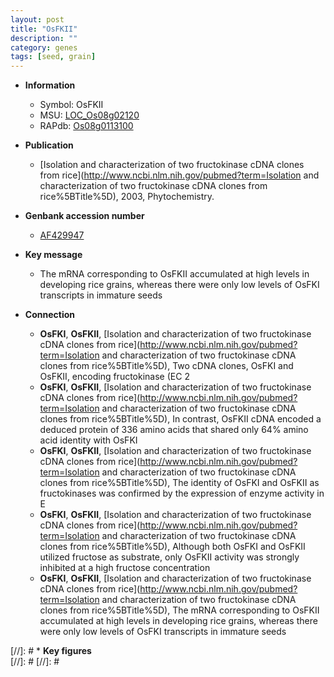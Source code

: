 ```yaml
---
layout: post
title: "OsFKII"
description: ""
category: genes
tags: [seed, grain]
---
```


* **Information**  
    + Symbol: OsFKII  
    + MSU: [LOC_Os08g02120](http://rice.plantbiology.msu.edu/cgi-bin/ORF_infopage.cgi?orf=LOC_Os08g02120)  
    + RAPdb: [Os08g0113100](http://rapdb.dna.affrc.go.jp/viewer/gbrowse_details/irgsp1?name=Os08g0113100)  

* **Publication**  
    + [Isolation and characterization of two fructokinase cDNA clones from rice](http://www.ncbi.nlm.nih.gov/pubmed?term=Isolation and characterization of two fructokinase cDNA clones from rice%5BTitle%5D), 2003, Phytochemistry.

* **Genbank accession number**  
    + [AF429947](http://www.ncbi.nlm.nih.gov/nuccore/AF429947)

* **Key message**  
    + The mRNA corresponding to OsFKII accumulated at high levels in developing rice grains, whereas there were only low levels of OsFKI transcripts in immature seeds

* **Connection**  
    + __OsFKI__, __OsFKII__, [Isolation and characterization of two fructokinase cDNA clones from rice](http://www.ncbi.nlm.nih.gov/pubmed?term=Isolation and characterization of two fructokinase cDNA clones from rice%5BTitle%5D), Two cDNA clones, OsFKI and OsFKII, encoding fructokinase (EC 2
    + __OsFKI__, __OsFKII__, [Isolation and characterization of two fructokinase cDNA clones from rice](http://www.ncbi.nlm.nih.gov/pubmed?term=Isolation and characterization of two fructokinase cDNA clones from rice%5BTitle%5D), In contrast, OsFKII cDNA encoded a deduced protein of 336 amino acids that shared only 64% amino acid identity with OsFKI
    + __OsFKI__, __OsFKII__, [Isolation and characterization of two fructokinase cDNA clones from rice](http://www.ncbi.nlm.nih.gov/pubmed?term=Isolation and characterization of two fructokinase cDNA clones from rice%5BTitle%5D), The identity of OsFKI and OsFKII as fructokinases was confirmed by the expression of enzyme activity in E
    + __OsFKI__, __OsFKII__, [Isolation and characterization of two fructokinase cDNA clones from rice](http://www.ncbi.nlm.nih.gov/pubmed?term=Isolation and characterization of two fructokinase cDNA clones from rice%5BTitle%5D), Although both OsFKI and OsFKII utilized fructose as substrate, only OsFKII activity was strongly inhibited at a high fructose concentration
    + __OsFKI__, __OsFKII__, [Isolation and characterization of two fructokinase cDNA clones from rice](http://www.ncbi.nlm.nih.gov/pubmed?term=Isolation and characterization of two fructokinase cDNA clones from rice%5BTitle%5D), The mRNA corresponding to OsFKII accumulated at high levels in developing rice grains, whereas there were only low levels of OsFKI transcripts in immature seeds

[//]: # * **Key figures**  
[//]: # 
[//]: # 
